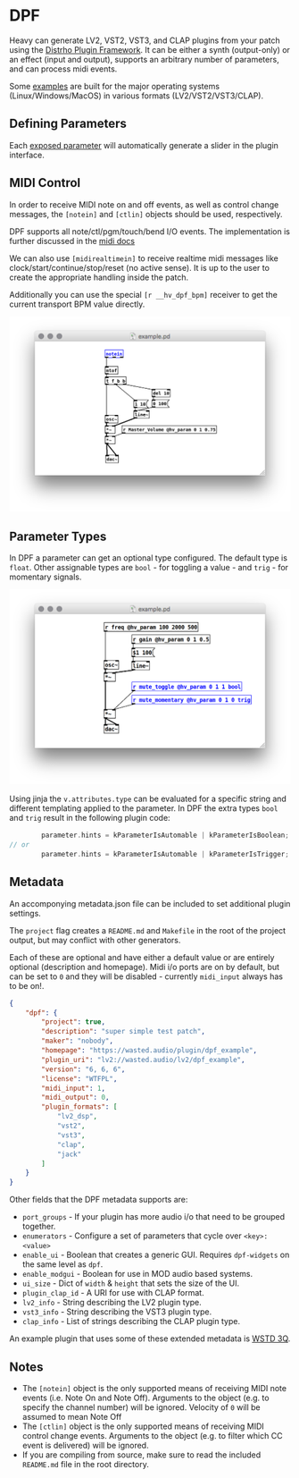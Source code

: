 # DPF

Heavy can generate LV2, VST2, VST3, and CLAP plugins from your patch using the [Distrho Plugin Framework](https://github.com/DISTRHO/DPF). It can be either a synth (output-only) or an effect (input and output), supports an arbitrary number of parameters, and can process midi events.

Some [examples](https://github.com/Wasted-Audio/hvcc-examples-dpf) are built for the major operating systems (Linux/Windows/MacOS) in various formats (LV2/VST2/VST3/CLAP).

## Defining Parameters

Each [exposed parameter](02.getting_started.md#exposing-parameters) will automatically generate a slider in the plugin interface.

## MIDI Control

In order to receive MIDI note on and off events, as well as control change messages, the `[notein]` and `[ctlin]` objects should be used, respectively.

DPF supports all note/ctl/pgm/touch/bend I/O events. The implementation is further discussed in the [midi docs](04.midi.md)

We can also use `[midirealtimein]` to receive realtime midi messages like clock/start/continue/stop/reset (no active sense). It is up to the user to create the appropriate handling inside the patch.

Additionally you can use the special `[r __hv_dpf_bpm]` receiver to get the current transport BPM value directly.

![notein](img/docs_notein.png)

## Parameter Types

In DPF a parameter can get an optional type configured. The default type is `float`. Other assignable types are `bool` - for toggling a value - and `trig` - for momentary signals.

![dpf](img/docs_param_type.png)

Using jinja the `v.attributes.type` can be evaluated for a specific string and different templating applied to the parameter. In DPF the extra types `bool` and `trig` result in the following plugin code:

```c++
        parameter.hints = kParameterIsAutomable | kParameterIsBoolean;
// or
        parameter.hints = kParameterIsAutomable | kParameterIsTrigger;
```

## Metadata

An accomponying metadata.json file can be included to set additional plugin settings.

The `project` flag creates a `README.md` and `Makefile` in the root of the project output, but may conflict with other generators.

Each of these are optional and have either a default value or are entirely optional (description and homepage). Midi i/o ports are on by default, but can be set to `0` and they will be disabled - currently `midi_input` always has to be on!.

```json
{
    "dpf": {
        "project": true,
        "description": "super simple test patch",
        "maker": "nobody",
        "homepage": "https://wasted.audio/plugin/dpf_example",
        "plugin_uri": "lv2://wasted.audio/lv2/dpf_example",
        "version": "6, 6, 6",
        "license": "WTFPL",
        "midi_input": 1,
        "midi_output": 0,
        "plugin_formats": [
            "lv2_dsp",
            "vst2",
            "vst3",
            "clap",
            "jack"
        ]
    }
}
```

Other fields that the DPF metadata supports are:

* `port_groups` - If your plugin has more audio i/o that need to be grouped together.
* `enumerators` - Configure a set of parameters that cycle over `<key>: <value>`
* `enable_ui` - Boolean that creates a generic GUI. Requires `dpf-widgets` on the same level as `dpf`.
* `enable_modgui` - Boolean for use in MOD audio based systems.
* `ui_size` - Dict of `width` & `height` that sets the size of the UI.
* `plugin_clap_id` - A URI for use with CLAP format.
* `lv2_info` - String describing the LV2 plugin type.
* `vst3_info` - String describing the VST3 plugin type.
* `clap_info` - List of strings describing the CLAP plugin type.

An example plugin that uses some of these extended metadata is [WSTD 3Q](https://github.com/Wasted-Audio/wstd-3q).

## Notes

* The `[notein]` object is the only supported means of receiving MIDI note events (i.e. Note On and Note Off). Arguments to the object (e.g. to specify the channel number) will be ignored. Velocity of `0` will be assumed to mean Note Off
* The `[ctlin]` object is the only supported means of receiving MIDI control change events. Arguments to the object (e.g. to filter which CC event is delivered) will be ignored.
* If you are compiling from source, make sure to read the included `README.md` file in the root directory.
